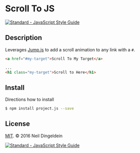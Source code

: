 # Scroll To JS
[![Standard - JavaScript Style Guide](https://img.shields.io/badge/code%20style-standard-brightgreen.svg)](http://standardjs.com/)

## Description
Leverages [Jump.js](http://callmecavs.com/jump.js/) to add a scroll animation to any link with a `#`.

```html
<a href="#my-target">Scroll To My Target</a>

...
<h1 class="my-target">Scroll to Here</h1>

``` 

## Install
Directions how to install

```bash
$ npm install project.js --save
```


## License

[MIT](https://opensource.org/licenses/MIT). © 2016 Neil Dingeldein

[![Standard - JavaScript Style Guide](https://cdn.rawgit.com/feross/standard/master/badge.svg)](https://github.com/feross/standard)